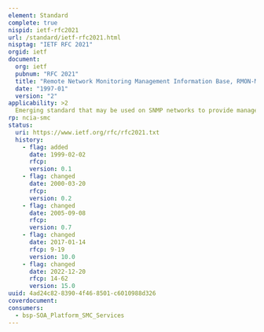 ```yaml
---
element: Standard
complete: true
nispid: ietf-rfc2021
url: /standard/ietf-rfc2021.html
nisptag: "IETF RFC 2021"
orgid: ietf
document:
  org: ietf
  pubnum: "RFC 2021"
  title: "Remote Network Monitoring Management Information Base, RMON-MIB version 2 using SMIv2"
  date: "1997-01"
  version: "2"
applicability: >2
  Emerging standard that may be used on SNMP networks to provide managers with the facilities of RMON MIB V1 plus the ability to monitor end-to-end communications paths.
rp: ncia-smc
status:
  uri: https://www.ietf.org/rfc/rfc2021.txt
  history: 
    - flag: added
      date: 1999-02-02
      rfcp: 
      version: 0.1
    - flag: changed
      date: 2000-03-20
      rfcp: 
      version: 0.2
    - flag: changed
      date: 2005-09-08
      rfcp: 
      version: 0.7
    - flag: changed
      date: 2017-01-14
      rfcp: 9-19
      version: 10.0
    - flag: changed
      date: 2022-12-20
      rfcp: 14-62
      version: 15.0
uuid: 4ad24c82-8390-4f46-8501-c6010988d326
coverdocument:
consumers:
  - bsp-SOA_Platform_SMC_Services
---
```

